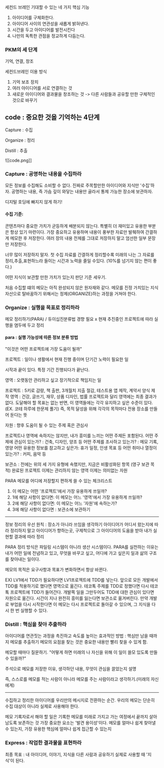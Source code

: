 
세컨드 브레인 기대할 수 있는 네 가지 핵심 기능
1. 아이디어를 구체화한다.
2. 아이디어 사이의 연관성을 새롭게 밝혀낸다.
3. 시간을 두고 아이디어를 발전시킨다
4. 나만의 독특한 관점을 정교하게 다듬는다.

### PKM의 세 단계
기억, 연결, 창조

세컨드브레인 이용 방식
1. 기억 보조 장치
2. 여러 아이디어를 서로 연결하는 것
3. 새로운 아이디어와 결과물을 창조하는 것 -> 다른 사람들과 공유할 만한 구체적인 것으로 바꾸기

## code :  중요한 것을 기억하는 4단계
Capture : 수집

Organize : 정리

Distill : 추출





![[code.png]]

### Capture : 공명하는 내용을 수집하라
모든 정보를 수집해도 소비할 수 없다. 진짜로 주목할만한 아이디어와 지식만 '수집'하자. 공명하는 내용, 즉 가슴 깊이 와닿는 내용만 골라서 통제 가능한 장소에 보관하자.

디지털 호딩에 빠지지 않게 하기!

#### 수집 기준:
콘텐츠마다 중요한 가치가 균등하게 배분되지 않는다. 특별히 더 재미있고 유용한 부분은 항상 있기 마련이다.
가장 중요하고 유용하며 내용이 풍부한 자료만 발췌하여 간결하게 메모한 후 저장한다. 여러 장의 내용 전체를 그대로 저장하지 말고 엄선한 일부 문장만 저장한다.

너무 많이 저장하지 말자. 첫 수집 자료를 간결하게 정리할수록 미래의 나는 그 자료를 정리,추출,표현하느라 들이는 시간과 노력을 줄일 수있다. (10%를 넘기지 않는 편이 좋다.)

어떤 지식이 보관할 만한 가치가 있는지 판단 기준 세우기.

처음 수집할 떄의 메모는 아직 완성되지 않은 원자재와 같다. 메모를 진정 가치있는 지식 자산으로 탈바꿈하기 위해서는 정제(ORGANIZE)하는 과정을 거쳐야 한다.

### Organize : 실행을 목표로 정리하라
메모 정리하기(PARA) / 듀이십진분류법 경향 필요 x
현재 추진중인 프로젝트에 따라 실행을 염두에 두고 정리

#### para : 실행 가능성에 따른 정보 분류 방법
"이것은 어떤 프로젝트에 가장 도움이 될까"

프로젝트 : 일이나 생활에서 현재 진행 중이며 단기간 노력이 필요한 일

시작과 끝이 있다. 특정 기간 진행되다가 끝난다.

영역 : 오랫동안 관리하고 싶고 장기적으로 책임지는 일

프로젝트 : 5키로 감량, 책 출판, 3개월치 지출 절감, 테스트용 앱 제작, 계약서 양식 제작
영역 : 건강, 글쓰기, 재무, 상품 디자인, 법률
프로젝트와 달리 영역에는 최종 결과가 없다. 도달해야 할 목표는 없는 반면, 이 영역들에는 각각 유지하고 싶은 수준이 있다.(EX. 코테 하루에 한문제 풀기)
즉, 목적 달성을 위해 각각의 목적마다 전용 장소를 만들어 둔다는 뜻

자원 : 향후 도움이 될 수 있는 주제 혹은 관심사

프로젝트나 영역에 속하지는 않지만, 내가 흥미를 느끼는 어떤 주제든 포함된다.
어떤 주제에 관심이 있는가? : 건축, 디자인, 양조 등
어떤 주제를 조사하고 있는가? : 메모 기록, 영양
어떤 유용한 정보를 참고하고 싶은가: 휴가 일정, 인생 목표 등
어떤 취미나 열정이 있는가? : 커피, 음악 등

보관소 : 전에는 위의 세 가지 유형에 속했지만, 지금은 비활성화된 항목 (영구 보관 목적)
완료된 프로젝트
이제는 관리하지 않는 영역
이제는 의미없는 자원

PARA 메모를 어디에 저장할지 편하게 쓸 수 있는 체크리스트
1. 이 메모는 어떤 '프로젝트'에서 가장 유용하게 쓰일까?
2. 1에 해당 사항이 없다면: 이 메모는 어느 '영역'에서 가장 유용하게 쓰일까?
3. 2에 해당 사항이 없다면: 이 메모는 어느 '자원'에 속하는가?
4. 3에 해당 사항이 없다면 : 보관소에 보관하기

---

정보 정리의 우선 원칙 : 장소가 아니라 쓰임을 생각하기
아이디어가 어디서 왔는지에 따라 정리하지 말고 아이디어가 향하는곳, 구제척으로 그 아이디어의 도움을 받아 내가 실현할 결과에 따라 정리

PARA 정리 방식은 파일링 시스템이 아니라 생산 시스템이다.
PARA를 실천하는 이유는 내가 어떤 일에 전념하고 있고, 무엇을 바꾸고 싶고, 어디에 가고 싶은지 일과 삶의 구조를 찾아내는 일이다.

메모의 목적은 요구사항과 목표가 변화하면서 항상 바뀐다.

EX) LV1에서 TDD가 필요하다면 LV1프로젝트에 TDD를 넣는다.
앞으로 모든 개발에서 TDD를 적용하기로 했다면 영역으로 옮긴다.
테코톡 주제를 TDD로 정했다면 다시 테코톡 프로젝트에 TDD가 들어간다.
개발쪽 일을 그만두어도 TDD에 대한 관심이 있다면 자원으로 옮긴다.
시간이 지나 완전히 흥미를 잃는다면 보관소로 옮겨버린다.
만약 개발로 부업을 다시 시작한다면 이 메모는 다시 프로젝트로 돌아갈 수 있으며, 그 지식을 다시 한 번 실행할 수 있다.

### Distill : 핵심을 찾아 추출하라
아이디어를 연관짓는 과정을 촉진하고 속도를 높이는 효과적인 방법 : 핵심만 남을 때까지 메모를 추출하기
메모의 요점을 찾는 것은 중요한 내용만 빨리 찾을 수 있게 함.

메모할 때마다 질문하기. "어떻게 하면 미래의 나 자신을 위해 이 일이 쓸모 있도록 만들 수 있을까?"

주석으로 메모를 저장한 이유, 생각하던 내용, 무엇이 관심을 끌었는지 설명

즉, 스스로를 메모를 적는 사람이 아니라 메모를 주는 사람이라고 생각하기.(미래의 자신에게)

---

수집하고 정리한 아이디어를 우리만의 메시지로 전환하는 순간.
우리의 메모는 단순히 수집 대상이 아니라 실제로 사용해야 한다.

메모 기록자로서 해야 할 일은 기록한 메모를 미래로 가지고 가는 여정에서 끝까지 살아남도록 보존하는 것
가장 중요한 요소는 '발견 용이성'이다. 메모를 얼마나 쉽게 찾아낼 수 있는지, 가장 유용한 핵심에 얼마나 쉽게 접근할 수 있는지

### Express : 작업한 결과물을 표현하라
최종 목표 : 내 아이디어, 이야기, 지식을 다른 사람과 공유하기
실제로 사용할 때 '지식'이 된다.